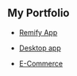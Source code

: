 ## My Portfolio

- [Remify App](https://github.com/jesusandres31/remify-app/)

- [Desktop app](https://github.com/jesusandres31/C-Sharp-dotnet-WinForms-App)

- [E-Commerce](https://github.com/jesusandres31/LAMP-webstore-app-guitar-pedals)
